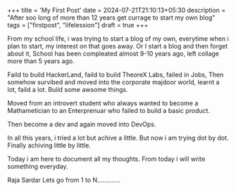 +++
title = 'My First Post'
date = 2024-07-21T21:10:13+05:30
description = "After soo long of more than 12 years get currage to start my own blog"
tags = ["firstpost", "lifelession"]
draft = true
+++

From my school life, i was trying to start a blog of my own, everytime when i plan to start, my interest on that goes away. Or I start a blog and then forget about it, School has been compleated almost 9-10 years ago, left collage more than 5 years ago.

Faild to build HackerLand, faild to build TheoreX Labs, failed in Jobs, Then somehow survibed and moved into the corporate majdoor world, learnt a lot, faild a lot. Build some awsome things.

Moved from an introvert student who always wanted to become a Mathametician to an Enterprenuar who failed to build a basic product.

Then become a dev and again moved into DevOps.

In all this years, i tried a lot but achive a little.
But now i am trying dot by dot.
Finally achiving little by little.

Today i am here to document all my thoughts. From today i will write something everyday.


Raja Sardar
Lets go from 1 to N.............